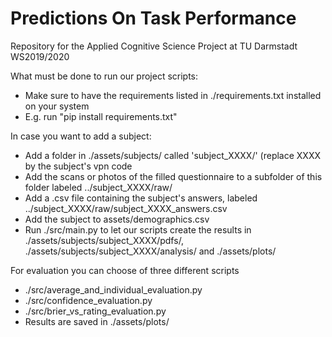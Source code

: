 # Predictions On Task Performance

Repository for the Applied Cognitive Science Project at TU Darmstadt WS2019/2020

What must be done to run our project scripts:
* Make sure to have the requirements listed in ./requirements.txt installed on your system
* E.g. run "pip install requirements.txt"

In case you want to add a subject:
* Add a folder in ./assets/subjects/ called 'subject_XXXX/' (replace XXXX by the subject's vpn code
* Add the scans or photos of the filled questionnaire to a subfolder of this folder labeled ../subject_XXXX/raw/ 
* Add a .csv file containing the subject's answers, labeled ../subject_XXXX/raw/subject_XXXX_answers.csv
* Add the subject to assets/demographics.csv
* Run ./src/main.py to let our scripts create the results in ./assets/subjects/subject_XXXX/pdfs/,
 ./assets/subjects/subject_XXXX/analysis/ and ./assets/plots/
 
 For evaluation you can choose of three different scripts
 * ./src/average_and_individual_evaluation.py
 * ./src/confidence_evaluation.py
 * ./src/brier_vs_rating_evaluation.py
 * Results are saved in ./assets/plots/